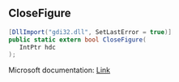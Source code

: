 ## CloseFigure

```csharp
[DllImport("gdi32.dll", SetLastError = true)]
public static extern bool CloseFigure(
   IntPtr hdc
);
```

Microsoft documentation: [Link](https://docs.microsoft.com/en-us/windows/win32/api/wingdi/nf-wingdi-closefigure)

